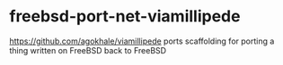 # freebsd-port-net-viamillipede
https://github.com/agokhale/viamillipede
ports scaffolding for porting  a thing written on FreeBSD back to FreeBSD
